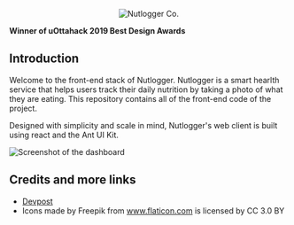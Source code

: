 <p align="center">
  <img src="https://i.ibb.co/St5stsT/nutlogger-dark.png" alt="Nutlogger Co." />
</p>

**Winner of uOttahack 2019 Best Design Awards** 

## Introduction
Welcome to the front-end stack of Nutlogger. Nutlogger is a smart hearlth service that helps users track their daily nutrition by taking a photo of what they are eating. This repository contains all of the front-end code of the project.

Designed with simplicity and scale in mind, Nutlogger's web client is built using react and the Ant UI Kit.

![Screenshot of the dashboard](https://i.ibb.co/N7d2wXF/download.png)

## Credits and more links
- [Devpost](https://devpost.com/software/nutlogger)
- Icons made by Freepik from www.flaticon.com is licensed by CC 3.0 BY

